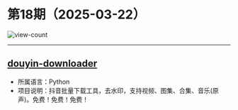 # 第18期（2025-03-22）

![view-count](https://count.getloli.com/@xiaoxuan6-weekly-20250322)

---
## [douyin-downloader](https://github.com/jiji262/douyin-downloader)
- 所属语言：Python
- 项目说明：抖音批量下载工具，去水印，支持视频、图集、合集、音乐(原声)。免费！免费！免费！
